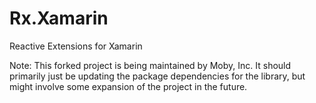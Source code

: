 # Rx.Xamarin

Reactive Extensions for Xamarin

Note: This forked project is being maintained by Moby, Inc. It should primarily just be updating the package dependencies for the library, but might involve some expansion of the project in the future. 